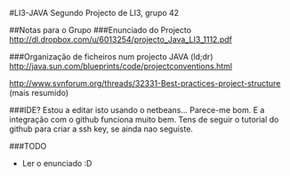 #LI3-JAVA
Segundo Projecto de LI3, grupo 42

##Notas para o Grupo
###Enunciado do Projecto
http://dl.dropbox.com/u/6013254/projecto_Java_LI3_1112.pdf

###Organização de ficheiros num projecto JAVA (ld;dr)
http://java.sun.com/blueprints/code/projectconventions.html

http://www.svnforum.org/threads/32331-Best-practices-project-structure (mais resumido)

###IDE?
Estou a editar isto usando o netbeans... Parece-me bom. E a integração com o github funciona muito bem.
Tens de seguir o tutorial do github para criar a ssh key, se ainda nao seguiste.

###TODO
* Ler o enunciado :D